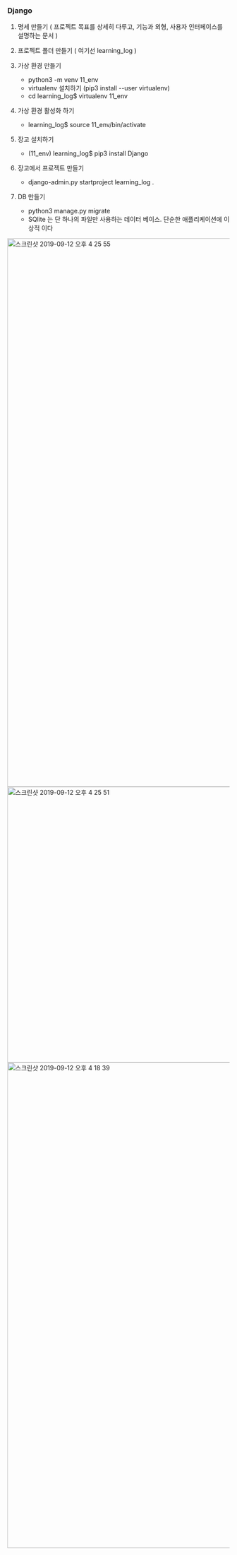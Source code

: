### Django

1.	명세 만들기 ( 프로젝트 목표를 상세히 다루고, 기능과 외형, 사용자 인터페이스를 설명하는 문서 )

2.	프로젝트 폴더 만들기 ( 여기선 learning_log )

3.	가상 환경 만들기
    * python3 -m venv 11_env
    +	virtualenv 설치하기 (pip3 install --user virtualenv)
    + cd learning_log$ virtualenv 11_env
    
4.	가상 환경 활성화 하기
    +	learning_log$ source 11_env/bin/activate
    
5.	장고 설치하기
    +	(11_env) learning_log$ pip3 install Django
    
6.	장고에서 프로젝트 만들기
    + django-admin.py startproject learning_log .
    
7.	DB 만들기
    + python3 manage.py migrate
    + SQlite 는 단 하나의 파일만 사용하는 데이터 베이스. 단순한 애플리케이션에 이상적 이다

<img width="1242" alt="스크린샷 2019-09-12 오후 4 25 55" src="https://user-images.githubusercontent.com/48753593/64762960-0948c080-d57a-11e9-9505-449331d0ddb8.png">
<img width="624" alt="스크린샷 2019-09-12 오후 4 25 51" src="https://user-images.githubusercontent.com/48753593/64762961-0948c080-d57a-11e9-92e0-ff2299b6811b.png">
<img width="1100" alt="스크린샷 2019-09-12 오후 4 18 39" src="https://user-images.githubusercontent.com/48753593/64762962-09e15700-d57a-11e9-8ed5-b1edd6a24710.png">
